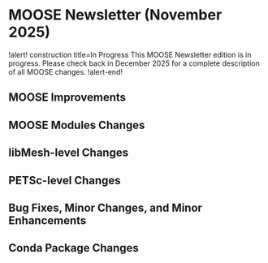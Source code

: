 # MOOSE Newsletter (November 2025)

!alert! construction title=In Progress
This MOOSE Newsletter edition is in progress. Please check back in December 2025
for a complete description of all MOOSE changes.
!alert-end!

## MOOSE Improvements

## MOOSE Modules Changes

## libMesh-level Changes

## PETSc-level Changes

## Bug Fixes, Minor Changes, and Minor Enhancements

## Conda Package Changes
